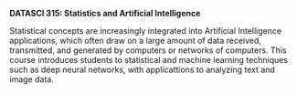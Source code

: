 **DATASCI 315: Statistics and Artificial Intelligence**

Statistical concepts are increasingly integrated into Artificial Intelligence applications, which often draw on a large amount of data received, transmitted, and generated by computers or networks of computers. This course introduces students to statistical and machine learning techniques such as deep neural networks, with applicattions to analyzing text and image data.
